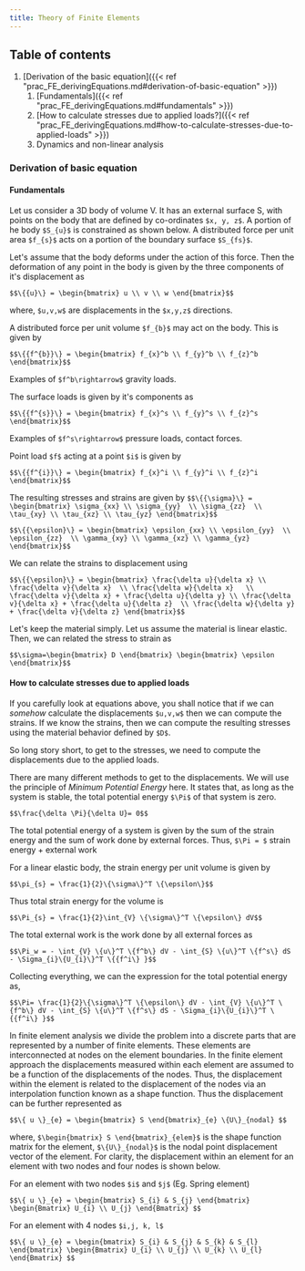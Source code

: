 ```yaml
---
title: Theory of Finite Elements
---
```

## Table of contents
1. [Derivation of the basic equation]({{< ref "prac_FE_derivingEquations.md#derivation-of-basic-equation" >}})
    1. [Fundamentals]({{< ref "prac_FE_derivingEquations.md#fundamentals" >}})
    2. [How to calculate stresses due to applied loads?]({{< ref "prac_FE_derivingEquations.md#how-to-calculate-stresses-due-to-applied-loads" >}})
    3. Dynamics and non-linear analysis

### Derivation of basic equation

#### Fundamentals
Let us consider a 3D body of volume V. It has an external surface S, with points on the body that are defined by co-ordinates `$x, y, z$`. A portion of he body `$S_{u}$` is constrained as shown below. A distributed force per unit area `$f_{s}$` acts on a portion of the boundary surface `$S_{fs}$`.

Let's assume that the body deforms under the action of this force. Then the deformation of any point in the body is given by the three components of it's displacement as

`$$\{{u}\} = \begin{bmatrix} u \\ v \\ w \end{bmatrix}$$`

where, `$u,v,w$` are displacements in the `$x,y,z$` directions.

A distributed force per unit volume `$f_{b}$` may act on the body. This is given by

`$$\{{f^{b}}\} = \begin{bmatrix} f_{x}^b \\ f_{y}^b \\ f_{z}^b \end{bmatrix}$$`

Examples of `$f^b\rightarrow$` gravity loads.

The surface loads is given by it's components as

 `$$\{{f^{s}}\} = \begin{bmatrix} f_{x}^s \\ f_{y}^s \\ f_{z}^s \end{bmatrix}$$`

Examples of `$f^s\rightarrow$` pressure loads, contact forces.

Point load `$f$` acting at a point `$i$` is given by

 `$$\{{f^{i}}\} = \begin{bmatrix} f_{x}^i \\ f_{y}^i \\ f_{z}^i \end{bmatrix}$$`

 The resulting stresses and strains are given by
 `$$\{{\sigma}\} = \begin{bmatrix} \sigma_{xx} \\ \sigma_{yy}  \\ \sigma_{zz}  \\ \tau_{xy} \\ \tau_{xz} \\ \tau_{yz} \end{bmatrix}$$`

 `$$\{{\epsilon}\} = \begin{bmatrix} \epsilon_{xx} \\ \epsilon_{yy}  \\ \epsilon_{zz}  \\ \gamma_{xy} \\ \gamma_{xz} \\ \gamma_{yz} \end{bmatrix}$$`

 We can relate the strains to displacement using

 `$$\{{\epsilon}\} = \begin{bmatrix} \frac{\delta u}{\delta x} \\ \frac{\delta v}{\delta x}  \\ \frac{\delta w}{\delta x}  
  \\ \frac{\delta v}{\delta x} + \frac{\delta u}{\delta y} \\ \frac{\delta v}{\delta x} + \frac{\delta u}{\delta z}  \\ \frac{\delta w}{\delta y} + \frac{\delta v}{\delta z} \end{bmatrix}$$`

Let's keep the material simply. Let us assume the material is linear elastic. Then, we can related the stress to strain as

`$$\sigma=\begin{bmatrix} D \end{bmatrix} \begin{bmatrix} \epsilon \end{bmatrix}$$`

#### How to calculate stresses due to applied loads

If you carefully look at equations above, you shall notice that if we can *somehow* calculate the displacements `$u,v,w$` then we can compute the strains. If we know the strains, then we can compute the resulting stresses using the material behavior defined by `$D$`.

So long story short, to get to the stresses, we need to compute the displacements due to the applied loads.

There are many different methods to get to the displacements. We will use the principle of *Minimum Potential Energy* here. It states that, as long as the system is stable, the total potential energy `$\Pi$` of that system is zero.

`$$\frac{\delta \Pi}{\delta U}= 0$$`

The total potential energy of a system is given by the sum of the strain energy and the sum of work done by external forces. Thus, `$\Pi = $` strain energy + external work

For a linear elastic body, the strain energy per unit volume is given by

`$$\pi_{s} = \frac{1}{2}\{\sigma\}^T \{\epsilon\}$$`

Thus total strain energy for the volume is

`$$\Pi_{s} = \frac{1}{2}\int_{V} \{\sigma\}^T \{\epsilon\} dV$$`

The total external work is the work done by all external forces as

`$$\Pi_w = - \int_{V} \{u\}^T \{f^b\} dV - \int_{S} \{u\}^T \{f^s\} dS - \Sigma_{i}\{U_{i}\}^T \{{f^i\} }$$`

Collecting everything, we can the expression for the total potential energy as,

`$$\Pi= \frac{1}{2}\{\sigma\}^T \{\epsilon\} dV - \int_{V} \{u\}^T \{f^b\} dV - \int_{S} \{u\}^T \{f^s\} dS - \Sigma_{i}\{U_{i}\}^T \{{f^i\} }$$`

In finite element analysis we divide the problem into a discrete parts that are represented by a number of finite elements. These elements are interconnected at nodes on the element boundaries. In the finite element approach the displacements measured within each element are assumed to be a function of the displacements of the nodes. Thus, the displacement within the element is related to the displacement of the nodes via an interpolation function known as a shape function. Thus the displacement can be further represented as

`$$\{ u \}_{e} = \begin{bmatrix} S \end{bmatrix}_{e} \{U\}_{nodal} $$`

where, `$\begin{bmatrix} S \end{bmatrix}_{elem}$` is the shape function matrix for the element, `$\{U\}_{nodal}$` is the nodal point displacement vector of the element. For clarity, the displacement within an element for an element with two nodes and four nodes is shown below.

For an element with two nodes `$i$` and `$j$` (Eg. Spring element)

`$$\{ u \}_{e} = \begin{bmatrix} S_{i} & S_{j} \end{bmatrix} \begin{Bmatrix} U_{i} \\ U_{j} \end{Bmatrix} $$`

For an element with 4 nodes `$i,j, k, l$`

`$$\{ u \}_{e} = \begin{bmatrix} S_{i} & S_{j} & S_{k} & S_{l} \end{bmatrix} \begin{Bmatrix} U_{i} \\ U_{j} \\ U_{k} \\ U_{l} \end{Bmatrix} $$`
